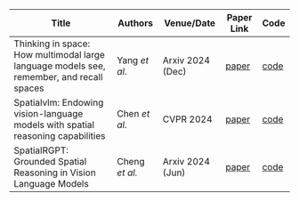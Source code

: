 | Title                                                                                             | Authors       | Venue/Date       | Paper Link                                   | Code                                         |
|---------------------------------------------------------------------------------------------------|---------------|------------------|----------------------------------------------|----------------------------------------------|
| Thinking in space: How multimodal large language models see, remember, and recall spaces          | Yang *et al.*   | Arxiv 2024 (Dec) | [paper](https://arxiv.org/pdf/2412.14171)  | [code](https://github.com/vision-x-nyu/thinking-in-space) |       
| Spatialvlm: Endowing vision-language models with spatial reasoning capabilities | Chen *et al.* | CVPR 2024 | [paper](https://openaccess.thecvf.com/content/CVPR2024/papers/Chen_SpatialVLM_Endowing_Vision-Language_Models_with_Spatial_Reasoning_Capabilities_CVPR_2024_paper.pdf) | [code](https://github.com/remyxai/VQASynth) |
| SpatialRGPT: Grounded Spatial Reasoning in Vision Language Models | Cheng *et al.* | Arxiv 2024 (Jun) | [paper](https://arxiv.org/pdf/2406.01584) | [code](https://www.anjiecheng.me/SpatialRGPT) |
